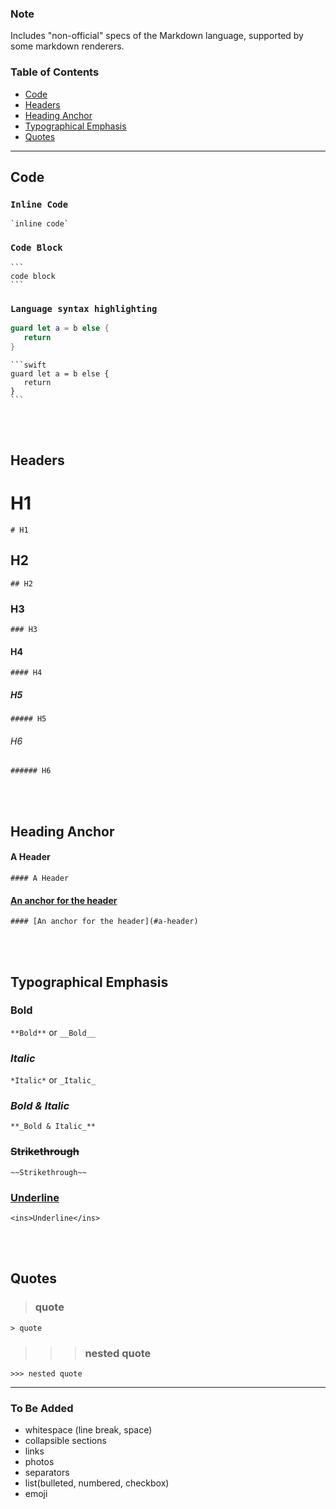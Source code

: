 
### Note
Includes "non-official" specs of the Markdown language, supported by some markdown renderers.

### Table of Contents
- [Code](#code)
- [Headers](#headers)
- [Heading Anchor](#heading-anchor)
- [Typographical Emphasis](#typographical-emphasis)
- [Quotes](#quotes)
---
## Code 
### `Inline Code` <br/>
`` `inline code` ``

### ```Code Block```

````
```
code block
```
````
### ```Language syntax highlighting```
```swift 
guard let a = b else {
   return 
}
```

````
```swift 
guard let a = b else {
   return 
}
```
````  

<br/><br/>

## Headers
# H1 
`# H1`
## H2 
`## H2`
### H3 
`### H3`
#### H4 
`#### H4`
##### H5 
`##### H5`
###### H6 
`###### H6`  

<br/><br/>

## Heading Anchor
#### A Header  
`#### A Header`  
#### [An anchor for the header](#a-header)  
`#### [An anchor for the header](#a-header)`  

<br/><br/>

## Typographical Emphasis
### **Bold** 
`**Bold**` or `__Bold__`
### *Italic* 
`*Italic*` or `_Italic_`
### **_Bold & Italic_** 
`**_Bold & Italic_**`
### ~~Strikethrough~~ 
`~~Strikethrough~~`
### <ins>Underline</ins>
`<ins>Underline</ins>`

<br/><br/>

## Quotes
> ### quote <br/>

`> quote`

>>> ### nested quote

`>>> nested quote`


---
### To Be Added
- whitespace (line break, space)
- collapsible sections
- links
- photos
- separators
- list(bulleted, numbered, checkbox)
- emoji
